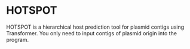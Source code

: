 # HOTSPOT
HOTSPOT is a hierarchical host prediction tool for plasmid contigs using Transformer. You only need to input contigs of plasmid origin into the program.
